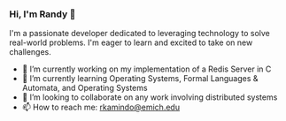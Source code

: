 ### Hi, I'm Randy 👋

I'm a passionate developer dedicated to leveraging technology to solve real-world problems. I'm eager to learn and excited to take on new challenges.

- 🔭 I’m currently working on my implementation of a Redis Server in C
- 🌱 I’m currently learning Operating Systems, Formal Languages & Automata, and Operating Systems
- 👯 I’m looking to collaborate on any work involving distributed systems
- 📫 How to reach me: rkamindo@emich.edu


